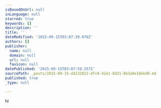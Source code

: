 ```yaml
---
isBasedOnUrl: null
inLanguage: null
starred: true
keywords: []
description: ''
title: ''
dateModified: '2015-09-15T03:07:39.976Z'
authors: []
publisher:
  name: null
  domain: null
  url: null
  favicon: null
datePublished: '2015-09-15T03:07:59.257Z'
sourcePath: _posts/2015-09-15-dd132022-dfc0-42a1-8d21-8b3a0e18ebd9.md
published: true
_type: null

---
```

hi
